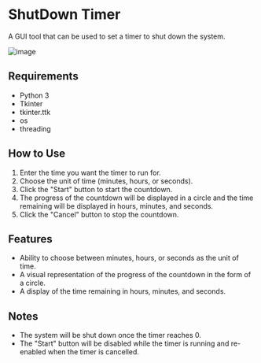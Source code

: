 # ShutDown Timer
A GUI tool that can be used to set a timer to shut down the system.

![image](https://user-images.githubusercontent.com/37642026/216204784-f1ef5a95-93d5-4947-91a8-9300e5a752c4.png)


## Requirements
- Python 3
- Tkinter
- tkinter.ttk
- os
- threading

## How to Use
1. Enter the time you want the timer to run for.
2. Choose the unit of time (minutes, hours, or seconds).
3. Click the "Start" button to start the countdown.
4. The progress of the countdown will be displayed in a circle and the time remaining will be displayed in hours, minutes, and seconds.
5. Click the "Cancel" button to stop the countdown.

## Features
- Ability to choose between minutes, hours, or seconds as the unit of time.
- A visual representation of the progress of the countdown in the form of a circle.
- A display of the time remaining in hours, minutes, and seconds.

## Notes
- The system will be shut down once the timer reaches 0.
- The "Start" button will be disabled while the timer is running and re-enabled when the timer is cancelled.
